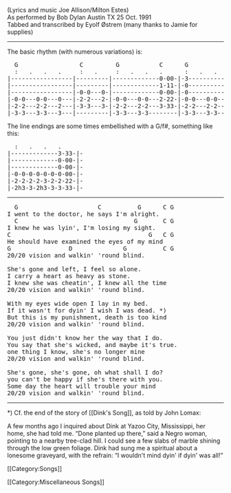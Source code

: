 (Lyrics and music Joe Allison/Milton Estes)<br>
As performed by Bob Dylan Austin TX 25 Oct. 1991<br>
Tabbed and transcribed by Eyolf Østrem (many thanks to Jamie for
supplies)

----
The basic rhythm (with numerous variations) is:

<pre class="tab">
  G                 C         G           C      G
  :   .   .   .     :   .     :   .   .   .      :   .   .   .
|-----------------|---------|-------------0-00-|-3---------------|
|-----------------|---------|-------------1-11-|-0---------------|
|-----------------|-0-0---0-|-------------0-00-|-0---------------|
|-0-0---0-0---0---|-2-2---2-|-0-0---0-0---2-22-|-0-0---0-0---0---|
|-2-2---2-2---2---|-3-3---3-|-2-2---2-2---3-33-|-2-2---2-2---2---|
|-3-3---3-3---3---|---------|-3-3---3-3--------|-3-3---3-3---3---|
</pre>

The line endings are some times embellished with a G/f#, something
like this:

<pre class="tab">
  :   .   .   .
|-------------3-33-|-
|-------------0-00-|-
|-------------0-00-|-
|-0-0-0-0-0-0-0-00-|-
|-2-2-2-2-3-2-2-22-|-
|-2h3-3-2h3-3-3-33-|-
</pre>

----
<pre class="verse">
  G                      C          G      C G
I went to the doctor, he says I'm alright.
  C                                G       C G
I knew he was lyin', I'm losing my sight.
C                                      G   C G
He should have examined the eyes of my mind
G                D              G          C G
20/20 vision and walkin' 'round blind.

She's gone and left, I feel so alone.
I carry a heart as heavy as stone.
I knew she was cheatin', I knew all the time
20/20 vision and walkin' 'round blind.

With my eyes wide open I lay in my bed.
If it wasn't for dyin' I wish I was dead. *)
But this is my punishment, death is too kind
20/20 vision and walkin' 'round blind.

You just didn't know her the way that I do.
You say that she's wicked, and maybe it's true.
one thing I know, she's no longer mine
20/20 vision and walkin' 'round blind.

She's gone, she's gone, oh what shall I do?
you can't be happy if she's there with you.
Some day the heart will trouble your mind
20/20 vision and walkin' 'round blind.
</pre>

----
<nowiki>*</nowiki>) Cf. the end of the story of [[Dink's Song]], as told by John Lomax:

<p class="quote">
A few months ago I inquired about Dink at Yazoo City, Mississippi, her
home, she had told me. “Done planted up there,” said a Negro woman,
pointing to a nearby tree-clad hill. I could see a few slabs of marble
shining through the low green foliage. Dink had sung me a spiritual
about a lonesome graveyard, with the refrain: “I wouldn't mind dyin'
if dyin' was all!”</p>

[[Category:Songs]]

[[Category:Miscellaneous Songs]]